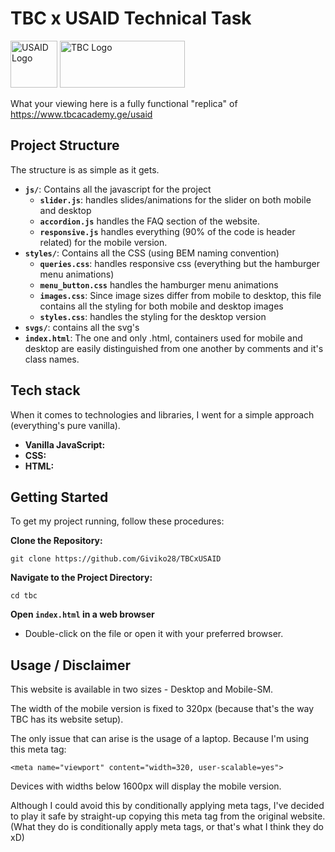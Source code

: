 # TBC x USAID Technical Task

<img alt="USAID Logo" height="75" src="https://static.wixstatic.com/media/93e8a3_a356bb7d201f4f47870683655e9e4120~mv2.png/v1/fill/w_271,h_81,al_c,q_85,usm_0.66_1.00_0.01,enc_auto/Asset%204_2x_edited.png"/>
<img alt="TBC Logo" height="75" src="https://upload.wikimedia.org/wikipedia/en/e/e2/TBC_Bank_logo.svg" width="200"/>


What your viewing here is a fully functional "replica" of https://www.tbcacademy.ge/usaid
## Project Structure

The structure is as simple as it gets.

- **`js/`**: Contains all the javascript for the project    
  - **`slider.js`**: handles slides/animations for the slider on both mobile and desktop
  - **`accordion.js`** handles the FAQ section of the website.
  - **`responsive.js`** handles everything (90% of the code is header related) for the mobile version.
- **`styles/`**: Contains all the CSS (using BEM naming convention)
    - **`queries.css`**: handles responsive css (everything but the hamburger menu animations)
    - **`menu_button.css`** handles the hamburger menu animations
    - **`images.css`**: Since image sizes differ from mobile to desktop, this file contains all the styling for both mobile and desktop images
    - **`styles.css`**: handles the styling for the desktop version
- **`svgs/`**: contains all the svg's
- **`index.html`**: The one and only .html, containers used for mobile and desktop are easily distinguished from one another by comments and it's class names.

## Tech stack

When it comes to technologies and libraries, I went for a simple approach (everything's pure vanilla).

- **Vanilla JavaScript:**
- **CSS:** 
- **HTML:**


## Getting Started
To get my project running, follow these procedures:


**Clone the Repository:**
```
git clone https://github.com/Giviko28/TBCxUSAID
```

**Navigate to the Project Directory:**
```
cd tbc
```

**Open `index.html` in a web browser**
 - Double-click on the file or open it with your preferred browser. 


## Usage / Disclaimer

This website is available in two sizes - Desktop and Mobile-SM.

The width of the mobile version is fixed to 320px (because that's the way TBC has its website setup).

The only issue that can arise is the usage of a laptop. Because I'm using this meta tag: 
```
<meta name="viewport" content="width=320, user-scalable=yes">
```
Devices with widths below 1600px will display the mobile version.

Although I could avoid this by conditionally applying meta tags, I've decided to play it safe by straight-up copying this meta tag from the original website. (What they do is conditionally apply meta tags, or that's what I think they do xD)
